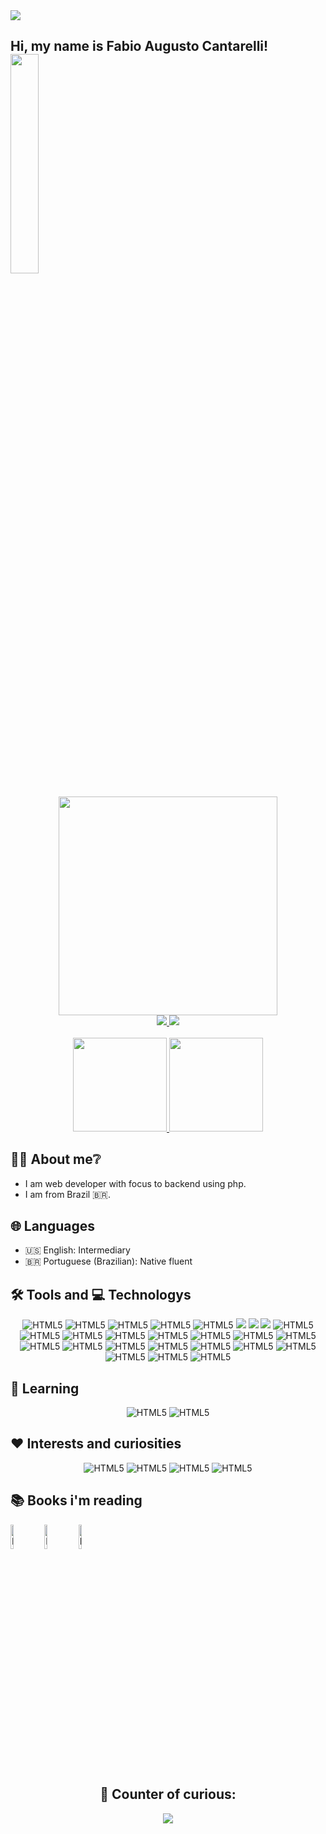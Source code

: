 <img src="https://img.shields.io/badge/version-1.0.0-green">

<h2>Hi, my name is Fabio Augusto Cantarelli! <img src="https://c.tenor.com/e1ptzT0C0x4AAAAi/hi.gif" width="30%" /></h2>

<div align="center">
  <img width="350px" src="https://user-images.githubusercontent.com/53622768/164076399-e1f35c73-36f7-453b-a39d-68d2773d1f47.png"/>
  
  <div>
    <a href="https://github.com/fabiocantarelli">
      <img src="https://img.shields.io/badge/GitHub-100000?style=for-the-badge&logo=github&logoColor=white"/>
    </a>
    <a href="https://www.linkedin.com/in/fabio-augusto-cantarelli-7a0b341a3" target="_blank">
      <img src="https://img.shields.io/badge/LinkedIn-0077B5?style=for-the-badge&logo=linkedin&logoColor=white"/>
    </a>
  </div>
</div>

<br/>

<div align="center">
  <a href="https://github.com/fabiocantarelli">
    <img height="150em" src="https://github-readme-stats.vercel.app/api?username=fabiocantarelli&count_private=true&include_all_commits=true&show_icons=true&theme=midnight-purple&hide_border=false&show_owner=true"/>
    <img height="150em" src="https://github-readme-stats.vercel.app/api/top-langs/?username=fabiocantarelli&theme=midnight-purple&hide_border=false&&layout=compact"/>
  </a>
</div>

<h2>👨‍💻 About me❔</h2>

- I am web developer with focus to backend using php.
- I am from Brazil 🇧🇷.

<h2>🌐 Languages</h2>

- 🇺🇸 English: Intermediary
- 🇧🇷 Portuguese (Brazilian): Native fluent

<h2>🛠️ Tools and 💻 Technologys</h2>

<div align="center" style="display: inline_block">
    <img alt="HTML5" aling="center" src="https://img.shields.io/badge/HTML5-E34F26?style=for-the-badge&logo=html5&logoColor=white">
    <img alt="HTML5" aling="center" src="https://img.shields.io/badge/CSS3-1572B6?style=for-the-badge&logo=css3&logoColor=white">
    <img alt="HTML5" aling="center" src="https://img.shields.io/badge/Bootstrap-563D7C?style=for-the-badge&logo=bootstrap&logoColor=white">
    <img alt="HTML5" aling="center" src="https://img.shields.io/badge/jQuery-0769AD?style=for-the-badge&logo=jquery&logoColor=white">
    <img alt="HTML5" aling="center" src="https://img.shields.io/badge/JavaScript-323330?style=for-the-badge&logo=javascript&logoColor=F7DF1E">
    <img src="https://img.shields.io/badge/Git-F05032?style=for-the-badge&amp;logo=git&amp;logoColor=white" style="max-width: 100%;">
    <img src="https://img.shields.io/badge/GitLab-FCA121?style=for-the-badge&amp;logo=gitlab&amp;logoColor=white" style="max-width: 100%;">
    <img src="https://img.shields.io/badge/phpstorm-143?style=for-the-badge&amp;logo=phpstorm&amp;logoColor=black&amp;color=black&amp;labelColor=darkorchid" style="max-width: 100%;">
    <img alt="HTML5" aling="center" src="https://img.shields.io/badge/Ubuntu-E95420?style=for-the-badge&logo=ubuntu&logoColor=white">
    <img alt="HTML5" aling="center" src="https://img.shields.io/badge/MySQL-4479A1?style=for-the-badge&logo=mysql&logoColor=white">
    <img alt="HTML5" aling="center" src="https://img.shields.io/badge/MariaDB-003545?style=for-the-badge&logo=mariadb&logoColor=white">
    <img alt="HTML5" aling="center" src="https://img.shields.io/badge/Oracle-F80000?style=for-the-badge&logo=oracle&logoColor=white">
    <img alt="HTML5" aling="center" src="https://img.shields.io/badge/Docker-1793D1?style=for-the-badge&logo=docker&logoColor=white">
    <img alt="HTML5" aling="center" src="https://img.shields.io/badge/PHP-7377AD?style=for-the-badge&logo=php&logoColor=white">
    <img alt="HTML5" aling="center" src="https://img.shields.io/badge/Composer-885630?style=for-the-badge&logo=composer&logoColor=white">
    <img alt="HTML5" aling="center" src="https://img.shields.io/badge/Shell_script-282E34?style=for-the-badge&logo=gnu-bash&logoColor=white">
    <img alt="HTML5" aling="center" src="https://img.shields.io/badge/RabbitMQ-F05032?style=for-the-badge&logo=rabbitmq&logoColor=white">
    <img alt="HTML5" aling="center" src="https://img.shields.io/badge/Symfony-282E34?style=for-the-badge&logo=symfony&logoColor=white">
    <img alt="HTML5" aling="center" src="https://img.shields.io/badge/Twig-282E34?style=for-the-badge&logo=twig&logoColor=white">
    <img alt="HTML5" aling="center" src="https://img.shields.io/badge/Markdown-000000?style=for-the-badge&logo=markdown&logoColor=white">
    <img alt="HTML5" aling="center" src="https://img.shields.io/badge/Nginx-009639?style=for-the-badge&logo=nginx&logoColor=white">
    <img alt="HTML5" aling="center" src="https://img.shields.io/badge/Apache2-D22128?style=for-the-badge&logo=apache&logoColor=white">
    <img alt="HTML5" aling="center" src="https://img.shields.io/badge/VirtualBox-183A61?style=for-the-badge&logo=virtualbox&logoColor=white">
    <img alt="HTML5" aling="center" src="https://img.shields.io/badge/Node.js-339933?style=for-the-badge&logo=node.js&logoColor=white">
    <img alt="HTML5" aling="center" src="https://img.shields.io/badge/NPM-CB3837?style=for-the-badge&logo=npm&logoColor=white">
    <img alt="HTML5" aling="center" src="https://img.shields.io/badge/Postman-FF6C37?style=for-the-badge&logo=postman&logoColor=white">
</div>

<h2>📖 Learning</h2>

<div align="center" style="display: inline_block">
    <img alt="HTML5" aling="center" src="https://img.shields.io/badge/vue.js-4FC08D?style=for-the-badge&logo=vue.js&logoColor=white">
    <img alt="HTML5" aling="center" src="https://img.shields.io/badge/laravel-FF2D20?style=for-the-badge&logo=laravel&logoColor=white">
</div>

<h2>❤️ Interests and curiosities</h2>

<div align="center" style="display: inline_block">
    <img alt="HTML5" aling="center" src="https://img.shields.io/badge/Arduino-00979D?style=for-the-badge&logo=arduino&logoColor=white">
    <img alt="HTML5" aling="center" src="https://img.shields.io/badge/Python-3776AB?style=for-the-badge&logo=python&logoColor=white">
    <img alt="HTML5" aling="center" src="https://img.shields.io/badge/Hack_THE_BOX-9FEF00?style=for-the-badge&logo=hackthebox&logoColor=black">
    <img alt="HTML5" aling="center" src="https://img.shields.io/badge/Hacking-1A1A1A?style=for-the-badge&logo=Hackaday&logoColor=white">
</div>

<h2>📚 Books i'm reading</h2>

<div style="display: inline_block">
    <img alt="HTML5" width="10%" src="https://images-na.ssl-images-amazon.com/images/I/41xShlnTZTL._SX376_BO1,204,203,200_.jpg">
    <img alt="HTML5" width="10%" src="https://images-na.ssl-images-amazon.com/images/I/41-sN-mzwKL._SX381_BO1,204,203,200_.jpg">
    <img alt="HTML5" width="10%" src="https://images-na.ssl-images-amazon.com/images/I/41NLRXYNQdL._SX258_BO1,204,203,200_QL70_ML2_.jpg">
</div>

<div align="center">
  <h2>👀 Counter of curious:</h2>
  <p align="center" dir="auto"> 
    <a target="_blank" rel="noopener noreferrer" href="https://camo.githubusercontent.com/31e783fd880a83f35e786f52823dca00112d544b4a1d8e4bbad7d8b576fb2158/68747470733a2f2f70726f66696c652d636f756e7465722e676c697463682e6d652f746574657573417261756a6f2f636f756e742e737667"><img src="https://profile-counter.glitch.me/fabiocantarelli/count.svg" data-canonical-src="https://profile-counter.glitch.me/fabiocantarelli/count.svg" style="max-width: 100%;"></a>
  </p>
</div>
